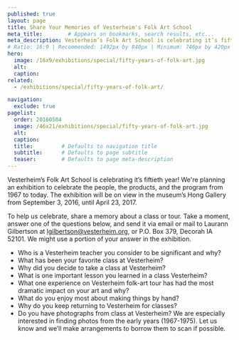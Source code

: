 ```yaml
---
published: true
layout: page
title: Share Your Memories of Vesterheim's Folk Art School
meta_title:        # Appears on bookmarks, search results, etc...
meta_description: Vesterheim’s Folk Art School is celebrating it’s fiftieth year! To help us celebrate, share a memory about a class or tour.
# Ratio: 16:9 | Recommended: 1492px by 840px | Minimum: 746px by 420px
hero:
  image: /16x9/exhibitions/special/fifty-years-of-folk-art.jpg
  alt:
  caption:
related:
  - /exhibitions/special/fifty-years-of-folk-art/

navigation:
  exclude: true  
pagelist:
  order: 20160504
  image: /46x21/exhibitions/special/fifty-years-of-folk-art.jpg
  alt: 
  caption:
  title:         # Defaults to navigation title
  subtitle:      # Defaults to page subtitle
  teaser:        # Defaults to page meta-description
---
```

Vesterheim’s Folk Art School is celebrating it’s fiftieth year! We're planning an exhibition to celebrate the people, the products, and the program from 1967 to today. The exhibition will be on view in the museum’s Hong Gallery from September 3, 2016, until April 23, 2017.

To help us celebrate, share a memory about a class or tour. Take a moment, answer one of the questions below, and send it via email or mail to Laurann Gilbertson at [lgilbertson@vesterheim.org](mailto:lgilbertson@vesterheim.org), or P.O. Box 379, Decorah IA 52101. We might use a portion of your answer in the exhibition. 

* Who is a Vesterheim teacher you consider to be significant and why?
* What has been your favorite class at Vesterheim?
* Why did you decide to take a class at Vesterheim?
* What is one important lesson you learned in a class Vesterheim?
* What one experience on Vesterheim folk-art tour has had the most dramatic impact on your art and why?
* What do you enjoy most about making things by hand?
* Why do you keep returning to Vesterheim for classes?
* Do you have photographs from class at Vesterheim? We are especially interested in finding photos from the early years (1967-1975). Let us know and we’ll make arrangements to borrow them to scan if possible. 